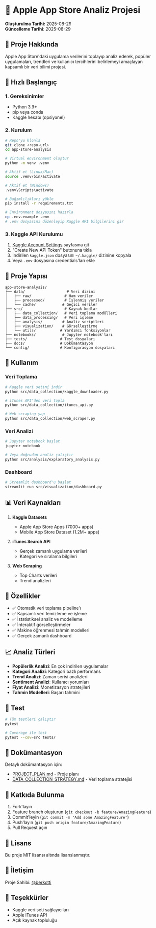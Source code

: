 # 📱 Apple App Store Analiz Projesi

**Oluşturulma Tarihi:** 2025-08-29  
**Güncelleme Tarihi:** 2025-08-29

## 🎯 Proje Hakkında

Apple App Store'daki uygulama verilerini toplayıp analiz ederek, popüler uygulamaları, trendleri ve kullanıcı tercihlerini belirlemeyi amaçlayan kapsamlı bir veri bilimi projesi.

## 🚀 Hızlı Başlangıç

### 1. Gereksinimler
- Python 3.9+
- pip veya conda
- Kaggle hesabı (opsiyonel)

### 2. Kurulum

```bash
# Repo'yu klonla
git clone <repo-url>
cd app-store-analysis

# Virtual environment oluştur
python -m venv .venv

# Aktif et (Linux/Mac)
source .venv/bin/activate

# Aktif et (Windows)
.venv\Scripts\activate

# Bağımlılıkları yükle
pip install -r requirements.txt

# Environment dosyasını hazırla
cp .env.example .env
# .env dosyasını düzenleyip Kaggle API bilgilerini gir
```

### 3. Kaggle API Kurulumu

1. [Kaggle Account Settings](https://www.kaggle.com/account) sayfasına git
2. "Create New API Token" butonuna tıkla
3. İndirilen `kaggle.json` dosyasını `~/.kaggle/` dizinine kopyala
4. Veya `.env` dosyasına credentials'ları ekle

## 📂 Proje Yapısı

```
app-store-analysis/
├── data/                   # Veri dizini
│   ├── raw/               # Ham veriler
│   ├── processed/         # İşlenmiş veriler
│   └── cache/            # Geçici veriler
├── src/                   # Kaynak kodlar
│   ├── data_collection/   # Veri toplama modülleri
│   ├── data_processing/   # Veri işleme
│   ├── analysis/         # Analiz scriptleri
│   ├── visualization/    # Görselleştirme
│   └── utils/           # Yardımcı fonksiyonlar
├── notebooks/            # Jupyter notebook'ları
├── tests/               # Test dosyaları
├── docs/                # Dokümantasyon
└── config/              # Konfigürasyon dosyaları
```

## 🔧 Kullanım

### Veri Toplama

```bash
# Kaggle veri setini indir
python src/data_collection/kaggle_downloader.py

# iTunes API'den veri topla
python src/data_collection/itunes_api.py

# Web scraping yap
python src/data_collection/web_scraper.py
```

### Veri Analizi

```bash
# Jupyter notebook başlat
jupyter notebook

# Veya doğrudan analiz çalıştır
python src/analysis/exploratory_analysis.py
```

### Dashboard

```bash
# Streamlit dashboard'u başlat
streamlit run src/visualization/dashboard.py
```

## 📊 Veri Kaynakları

1. **Kaggle Datasets**
   - Apple App Store Apps (7000+ apps)
   - Mobile App Store Dataset (1.2M+ apps)

2. **iTunes Search API**
   - Gerçek zamanlı uygulama verileri
   - Kategori ve sıralama bilgileri

3. **Web Scraping**
   - Top Charts verileri
   - Trend analizleri

## 🎨 Özellikler

- ✅ Otomatik veri toplama pipeline'ı
- ✅ Kapsamlı veri temizleme ve işleme
- ✅ İstatistiksel analiz ve modelleme
- ✅ İnteraktif görselleştirmeler
- ✅ Makine öğrenmesi tahmin modelleri
- ✅ Gerçek zamanlı dashboard

## 📈 Analiz Türleri

- **Popülerlik Analizi**: En çok indirilen uygulamalar
- **Kategori Analizi**: Kategori bazlı performans
- **Trend Analizi**: Zaman serisi analizleri
- **Sentiment Analizi**: Kullanıcı yorumları
- **Fiyat Analizi**: Monetizasyon stratejileri
- **Tahmin Modelleri**: Başarı tahmini

## 🧪 Test

```bash
# Tüm testleri çalıştır
pytest

# Coverage ile test
pytest --cov=src tests/
```

## 📝 Dokümantasyon

Detaylı dokümantasyon için:
- [PROJECT_PLAN.md](PROJECT_PLAN.md) - Proje planı
- [DATA_COLLECTION_STRATEGY.md](DATA_COLLECTION_STRATEGY.md) - Veri toplama stratejisi

## 🤝 Katkıda Bulunma

1. Fork'layın
2. Feature branch oluşturun (`git checkout -b feature/AmazingFeature`)
3. Commit'leyin (`git commit -m 'Add some AmazingFeature'`)
4. Push'layın (`git push origin feature/AmazingFeature`)
5. Pull Request açın

## 📄 Lisans

Bu proje MIT lisansı altında lisanslanmıştır.

## 👤 İletişim

Proje Sahibi: [@berkotti](https://github.com/berkotti)

## 🙏 Teşekkürler

- Kaggle veri seti sağlayıcıları
- Apple iTunes API
- Açık kaynak topluluğu